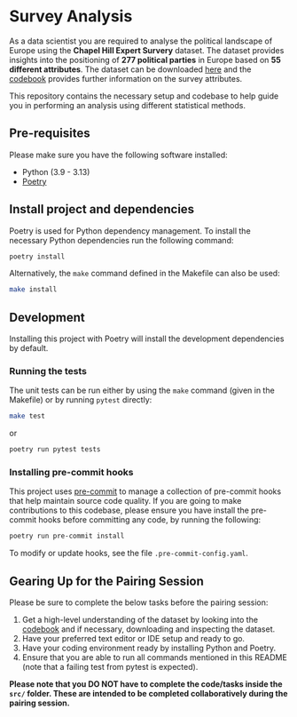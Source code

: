 # Survey Analysis

As a data scientist you are required to analyse the political landscape of Europe using
the **Chapel Hill Expert Survery** dataset. The dataset provides insights into the
positioning of **277 political parties** in Europe based on **55 different
attributes**. The dataset can be downloaded
[here](https://www.chesdata.eu/2019-chapel-hill-expert-survey) and the
[codebook](https://static1.squarespace.com/static/5975c9bfdb29d6a05c65209b/t/5fa04ec05d3c8218b7c91450/1604341440585/2019_CHES_codebook.pdf)
provides further information on the survey attributes.

This repository contains the necessary setup and codebase to help guide you in
performing an analysis using different statistical methods.

## Pre-requisites

Please make sure you have the following software installed:

- Python (3.9 - 3.13)
- [Poetry](https://python-poetry.org/docs/)


## Install project and dependencies

Poetry is used for Python dependency management. To install the necessary Python
dependencies run the following command:

```bash
poetry install
```

Alternatively, the `make` command defined in the Makefile can also be used:

```bash
make install
```

## Development

Installing this project with Poetry will install the development dependencies by default.

### Running the tests

The unit tests can be run either by using the `make` command (given in the Makefile) or
by running `pytest` directly:

```bash
make test
```

or

```bash
poetry run pytest tests
```

### Installing pre-commit hooks

This project uses [pre-commit](https://pre-commit.com) to manage a collection of
pre-commit hooks that help maintain source code quality. If you are going to make
contributions to this codebase, please ensure you have install the pre-commit hooks
before committing any code, by running the following:

```bash
poetry run pre-commit install
```

To modify or update hooks, see the file `.pre-commit-config.yaml`.


## Gearing Up for the Pairing Session

Please be sure to complete the below tasks before the pairing session:

1. Get a high-level understanding of the dataset by looking into the [codebook](https://static1.squarespace.com/static/5975c9bfdb29d6a05c65209b/t/5fa04ec05d3c8218b7c91450/1604341440585/2019_CHES_codebook.pdf) and if necessary, downloading and inspecting the dataset.
2. Have your preferred text editor or IDE setup and ready to go.
3. Have your coding environment ready by installing Python and Poetry.
4. Ensure that you are able to run all commands mentioned in this README (note that a failing test from pytest is expected).


**Please note that you DO NOT have to complete the code/tasks inside the `src/`
folder. These are intended to be completed collaboratively during the pairing session.**

